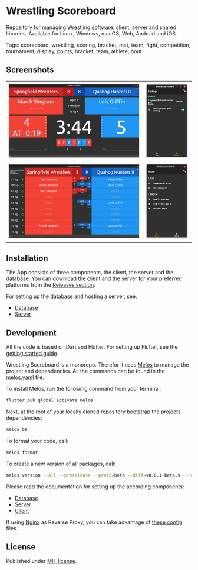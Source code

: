# Wrestling Scoreboard

Repository for managing Wrestling software: client, server and shared libraries.
Available for Linux, Windows, macOS, Web, Android and iOS.

Tags: scoreboard, wrestling, scoring, bracket, mat, team, fight, competition, tournament, display, points, bracket, team, athlete, bout

## Screenshots

<table>
  <tr>
    <td width="73%"><img src="docs/images/screen_fight_01.png"></td>
    <td><img src="docs/images/screen_settings_01.png"></td>
  </tr>
  <tr>
    <td width="73%"><img src="docs/images/screen_team_match_01.png"></td>
    <td><img src="docs/images/screen_home_01.png"></td>
  </tr>
</table>

## Installation

The App consists of three components, the client, the server and the database.
You can download the client and the server for your preferred platforms from the [Releases section](https://github.com/Oberhauser-Dev/wrestling_scoreboard/releases).

For setting up the database and hosting a server, see:
- [Database](wrestling_scoreboard_server/database/README.md)
- [Server](wrestling_scoreboard_server/README.md#setup)

## Development

All the code is based on Dart and Flutter. For setting up Flutter, see the [getting started guide](https://docs.flutter.dev/get-started).

Wrestling Scoreboard is a monorepo.
Therefor it uses [Melos](https://github.com/invertase/melos) to manage the project and dependencies.
All the commands can be found in the [melos.yaml](melos.yaml) file.

To install Melos, run the following command from your terminal:

```bash
flutter pub global activate melos
```

Next, at the root of your locally cloned repository bootstrap the projects dependencies:

```bash
melos bs
```

To format your code, call:
```bash
melos format
```

To create a new version of all packages, call:
```bash
melos version --all --prerelease --preid=beta --diff=v0.0.1-beta.9 --no-git-tag-version
```

Please read the documentation for setting up the according components:
- [Database](wrestling_scoreboard_server/database/README.md)
- [Server](wrestling_scoreboard_server/README.md#development)
- [Client](wrestling_scoreboard_client/README.md)

If using [Nginx](https://en.wikipedia.org/wiki/Nginx) as Reverse Proxy, you can take advantage of [these config](docs/nginx) files.

## License

Published under [MIT license](./LICENSE.md).
